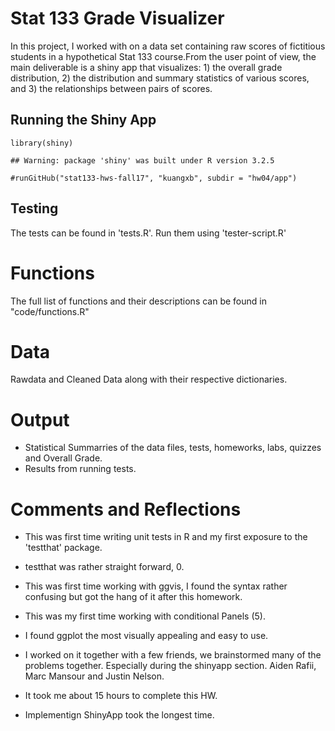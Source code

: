  Stat 133 Grade Visualizer
=========================

In this project, I worked with on a data set containing raw scores of
fictitious students in a hypothetical Stat 133 course.From the user
point of view, the main deliverable is a shiny app that visualizes: 1)
the overall grade distribution, 2) the distribution and summary
statistics of various scores, and 3) the relationships between pairs of
scores.

Running the Shiny App
---------------------

    library(shiny)

    ## Warning: package 'shiny' was built under R version 3.2.5

    #runGitHub("stat133-hws-fall17", "kuangxb", subdir = "hw04/app")

Testing
-------

The tests can be found in 'tests.R'. Run them using 'tester-script.R'

Functions
=========

The full list of functions and their descriptions can be found in
"code/functions.R"

Data
====

Rawdata and Cleaned Data along with their respective dictionaries.

Output
======

-   Statistical Summarries of the data files, tests, homeworks, labs,
    quizzes and Overall Grade.
-   Results from running tests.

Comments and Reflections
========================

-   This was first time writing unit tests in R and my first exposure to
    the 'testthat' package.

-   testthat was rather straight forward, 0.

-   This was first time working with ggvis, I found the syntax rather
    confusing but got the hang of it after this homework.

-   This was my first time working with conditional Panels (5).

-   I found ggplot the most visually appealing and easy to use.

-   I worked on it together with a few friends, we brainstormed many of
    the problems together. Especially during the shinyapp section. Aiden
    Rafii, Marc Mansour and Justin Nelson.

-   It took me about 15 hours to complete this HW.

-   Implementign ShinyApp took the longest time.
